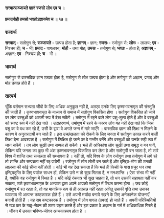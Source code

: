 #### सत्त्वात्सञ्जायते ज्ञानं रजसो लोभ एव च ।
#### प्रमादमोहौ तमसो भवतोऽज्ञानमेव च ॥ १७ ॥

### शब्दार्थ

**सत्त्वात्** - सतोगुण से; **सञ्जायते** - उत्पन्न होता है; **ज्ञानम्** - ज्ञान; **रजसः** - रजोगुण से; **लोभः** - लालच; **एव** - निश्चय ही; **च** - भी; **प्रमाद** - पागलपन; **मोहौ** - तथा मोह; **तमसः** - तमोगुण से; **भवतः** - होता है; **अज्ञानम्** - अज्ञान; **एव** - निश्चय ही; **च** - भी ।

### भावार्थ

सतोगुण से वास्तविक ज्ञान उत्पन्न होता है, रजोगुण से लोभ उत्पन्न होता है और तमोगुण से अज्ञान, प्रमाद और मोह उत्पन्न होते हैं ।

### तात्पर्य

चूँकि वर्तमान सभ्यता जीवों के लिए अधिक अनुकूल नहीं है, अतएव उनके लिए कृष्णभावनामृत की संस्तुति की जाती है । कृष्णभावनामृत के माध्यम से समाज में सतोगुण विकसित होगा । सतोगुण विकसित हो जाने पर लोग वस्तुओं को असली रूप में देख सकेंगे । तमोगुण में रहने वाले लोग पशु-तुल्य होते हैं और वे वस्तुओं को स्पष्ट रूप में नहीं देख पाते । उदाहरणार्थ, तमोगुण में रहने के कारण लोग यह नहीं देख पाते कि जिस पशु का वे वध कर रहे हैं, उसी के द्वारा वे अगले जन्म में मारे जाएँगे । वास्तविक ज्ञान की शिक्षा न मिलने के कारण वे अनुत्तरदायी बन जाते हैं । इस उच्छंखलता को रोकने के लिए जनता में सतोगुण उत्पन्न करने वाली शिक्षा देना आवश्यक है । सतोगुण में शिक्षित हो जाने पर वे गम्भीर बनेंगे और वस्तुओं को उनके सही रूप में जान सकेंगे । तब लोग सुखी तथा सम्पन्न हो सकेंगे । भले ही अधिकांश लोग सुखी तथा समृद्ध न बन पायें, लेकिन यदि जनता का कुछ भी अंश कृष्णभावनामृत विकसित कर लेता है और सतोगुणी बन जाता है, तो सारे विश्व में शान्ति तथा सम्पन्नता की सम्भावना है । नहीं तो, यदि विश्व के लोग रजोगुण तथा तमोगुण में लगे रहे तो शान्ति और सम्पन्नता नहीं रह पायेगी । रजोगुण में लोग लोभी बन जाते हैं और इन्द्रिय-भोग की उनकी लालसा की कोई सीमा नहीं होती । कोई भी यह देख सकता है कि भले ही किसी के पास प्रचुर धन तथा इन्द्रियतृप्ति के लिए पर्याप्त साधन हों, लेकिन उसे न तो सुख मिलता है, न मनःशान्ति । ऐसा संभव भी नहीं है, क्योंकि वह रजोगुण में स्थित है । यदि कोई रंचमात्र भी सुख चाहता है, तो धन उसकी सहायता नहीं कर सकता, उसे कृष्णभावनामृत के अभ्यास द्वारा अपने आपको सतोगुण में स्थित करना होगा । जब कोई रजोगुण में रत रहता है, तो वह मानसिक रूप से ही अप्रसन्न नहीं रहता अपितु उसकी वृत्ति तथा उसका व्यवसाय भी अत्यन्त कष्टकारक होते हैं । उसे अपनी मर्यादा बनाये रखने के लिए अनेकानेक योजनाएँ बनानी होती हैं । यह सब कष्टकारक है । तमोगुण में लोग पागल (प्रमत्त) हो जाते हैं । अपनी परिस्थितियों से ऊब कर के मद्य-सेवन की शरण ग्रहण करते हैं और इस प्रकार वे अज्ञान के गर्त में अधिकाधिक गिरते हैं । जीवन में उनका भविष्य-जीवन अन्धकारमय होता है ।